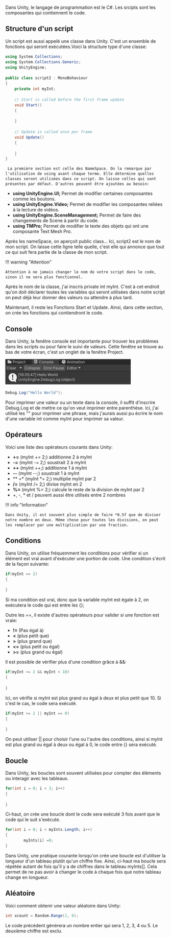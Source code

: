 
Dans Unity, le langage de programmation est le C#. Les srcipts sont les composantes qui contiennent le code.   

       

## Structure d'un script
Un script est aussi appelé une classe dans Unity. C'est un ensemble de fonctions qui seront exécutées.Voici la structure type d'une classe:    

``` csharp
using System.Collections;
using System.Collections.Generic;
using UnityEngine;

public class script2 : MonoBehaviour
{
    private int myInt; 

    // Start is called before the first frame update
    void Start()
    {
        
    }

    // Update is called once per frame
    void Update()
    {
        
    }
}
```


     La première section est celle des NameSpace. On la remarque par l'utilisation de using avant chaque terme. Elle détermine quelles classes seront utilisées dans ce script. On laisse celles qui sont présentes par défaut. D'autres peuvent être ajoutées au besoin:   

- **using UnityEngine.UI;** Permet de modifier certaines composantes comme les boutons.
- **using UnityEngine.Video;** Permet de modifier les composantes reliées à la lecture de vidéos.
- **using UnityEngine.SceneManagement;** Permet de faire des changements de Scene à partir du code.
- **using TMPro;** Permet de modifier le texte des objets qui ont une composante Text Mesh Pro.

Après les nameSpace, on aperçoit public class... Ici, script2 est le nom de mon script. On laisse cette ligne telle quelle, c'est elle qui annonce que tout ce qui suit fera partie de la classe de mon script.   

!!! warning "Attention"

    Attention à ne jamais changer le nom de votre script dans le code, sinon il ne sera plus fonctionnel.
     
Après le nom de la classe, j'ai inscris private int myInt. C'est à cet endroit qu'on doit déclarer toutes les variables qui seront utilisées dans notre script on peut déjà leur donner des valeurs ou attendre à plus tard.     

Maintenant, il reste les Fonctions Start et Update. Ainsi, dans cette section, on crée les fonctions qui contiendront le code.   

       

## Console
Dans Unity, la fenêtre console est importante pour trouver les problèmes dans les scripts ou pour faire le suivi de valeurs. Cette fenêtre se trouve au bas de votre écran, c'est un onglet de la fenêtre Project.   

<img src="../images/console.jpg">  

``` csharp
Debug.Log("Hello World");
```

Pour imprimer une valeur ou un texte dans la console, il suffit d'inscrire Debug.Log et de mettre ce qu'on veut imprimer entre parenthèse. Ici, j'ai utilisé les "" pour imprimer une phrase, mais j'aurais aussi pu écrire le nom d'une variable int comme myInt pour imprimer sa valeur.   

       

## Opérateurs
Voici une liste des opérateurs courants dans Unity:   
- **+=** (myInt += 2;) additionne 2 à myInt
- **-=** (myInt -= 2;) soustrait 2 à myInt
- **++** (myInt ++;) additionne 1 à myInt
- **--** (myInt --;) soustrait 1 à myInt
- ** *=** (myInt *= 2;) multiplie myInt par 2
- **/=** (myInt /= 2;) divise myInt en 2
- **%=** (myInt %= 2;) calcule le reste de la division de myInt par 2
- +, -, * et / peuvent aussi être utilisés entre 2 nombres

!!! info "Information"

    Dans Unity, il est souvent plus simple de faire *0.5f que de diviser notre nombre en deux. Même chose pour toutes les divisions, on peut les remplacer par une multiplication par une fraction.
       


## Conditions
Dans Unity, on utilise fréquemment les conditions pour vérifier si un élément est vrai avant d'exécuter une portion de code. Une condition s'écrit de la façon suivante:   

``` csharp
if(myInt == 2)
{

} 
```

Si ma condition est vrai, donc que la variable myInt est égale à 2, on exécutera le code qui est entre les {}; 
   
Outre les ==, il existe d'autres opérateurs pour valider si une fonction est vraie:    

   - **!=** (Pas égal à)
   - **<** (plus petit que)
   - **>** (plus grand que)
   - **<=** (plus petit ou égal)
   - **>=** (plus grand ou égal)


Il est possible de vérifier plus d'une condition grâce à &&:   

``` csharp
if(myInt >= 2 && myInt < 10)
{

}
```

Ici, on vérifie si myInt est plus grand ou égal à deux et plus petit que 10. Si c'est le cas, le code sera exécuté.   

``` csharp
if(myInt >= 2 || myInt == 0)
{

}
```

On peut utiliser || pour choisir l'une ou l'autre des conditions, ainsi si myInt est plus grand ou égal à deux ou égal à 0, le code entre {} sera exécuté.   


               

## Boucle
Dans Unity, les boucles sont souvent utilisées pour compter des éléments ou interagir avec les tableaux.   

``` csharp
for(int i = 0; i < 3; i++)
{

}
```

Ci-haut, on crée une boucle dont le code sera exécuté 3 fois avant que le code qui le suit s'exécute.   

``` csharp
for(int i = 0; i < myInts.Length; i++)
{
        myInts[i] =0; 
}
```

Dans Unity, une pratique courante lorsqu'on crée une boucle est d'utiliser la longueur d'un tableau plutôt qu'un chiffre fixe. Ainsi, ci-haut ma boucle sera répétée autant de fois qu'il y a de chiffres dans le tableau myInts[]. Cela permet de ne pas avoir à changer le code à chaque fois que notre tableau change en longueur.   


       

## Aléatoire
Voici comment obtenir une valeur aléatoire dans Unity:

``` csharp
int xcount = Random.Range(1, 6);
```

Le code précédent générera un nombre entier qui sera 1, 2, 3, 4 ou 5. Le deuxième chiffre est exclu.   
